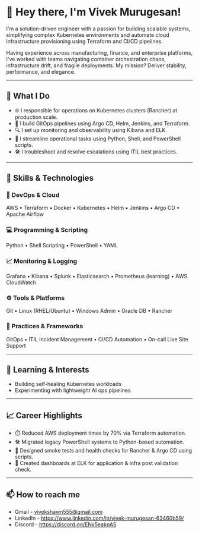 # 👋 Hey there, I'm Vivek Murugesan!

I'm a solution-driven engineer with a passion for building scalable systems, simplifying complex Kubernetes environments and automate cloud infrastructure provisioning using Terraform and CI/CD pipelines.

Having experience across manufacturing, finance, and enterprise platforms, I've worked with teams navigating container orchestration chaos, infrastructure drift, and fragile deployments. My mission? Deliver stability, performance, and elegance.

---

## 🚀 What I Do

- 🌐 I responsible for operations on Kubernetes clusters (Rancher) at production scale.
- 🧩 I build GitOps pipelines using Argo CD, Helm, Jenkins, and Terraform.
- 🔍 I set up monitoring and observability using Kibana and ELK.
- 🧠 I streamline operational tasks using Python, Shell, and PowerShell scripts.
- 🛠️ I troubleshoot and resolve escalations using ITIL best practices.

---

## 🔧 Skills & Technologies

### 🚀 DevOps & Cloud
AWS • Terraform • Docker • Kubernetes • Helm • Jenkins • Argo CD • Apache Airflow

### 💻 Programming & Scripting
Python • Shell Scripting • PowerShell • YAML

### 📈 Monitoring & Logging
Grafana • Kibana • Splunk • Elasticsearch • Prometheus (learning) • AWS CloudWatch

### ⚙️ Tools & Platforms
Git • Linux (RHEL/Ubuntu) • Windows Admin • Oracle DB • Rancher

### 💼 Practices & Frameworks
GitOps • ITIL Incident Management • CI/CD Automation • On-call Live Site Support

---

## 🧠 Learning & Interests

- Building self-healing Kubernetes workloads
- Experimenting with lightweight AI ops pipelines

---

## 📈 Career Highlights

- ⏱️ Reduced AWS deployment times by 70% via Terraform automation.
- 🛠️ Migrated legacy PowerShell systems to Python-based automation.
- 🧪 Designed smoke tests and health checks for Rancher & Argo CD using scripts.
- 🚨 Created dashboards at ELK for application & infra post validation check.

---

## 📫 How to reach me

- Gmail - vivekshawn555@gmail.com
- LinkedIn - https://www.linkedin.com/in/vivek-murugesan-63460b59/
- Discord - https://discord.gg/ENx5eakpA5

<!---
vivekmu is a ✨ special ✨ repository because its `README.md` (this file) appears on your GitHub profile.
You can click the Preview link to take a look at your changes.
--->
